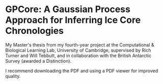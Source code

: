 # GPCore: A Gaussian Process Approach for Inferring Ice Core Chronologies
My Master's thesis from my fourth-year project at the Computational &amp; Biological Learning Lab, University of Cambridge, supervised by Rich Turner and Will Tebbutt, and in collaboration with the British Antarctic Survey (awarded a Distinction).

I recommend downloading the PDF and using a PDF viewer for improved quality.
